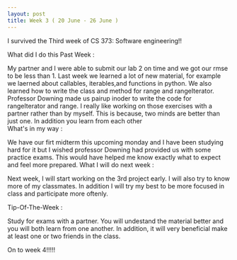 ```yaml
---
layout: post
title: Week 3 ( 20 June - 26 June )
---
```


I survived the Third week of CS 373: Software engineering!!

What did I do this Past Week :

My partner and I were able to submit our lab 2 on time and we got our rmse to be less than 1. Last week we learned a lot of new material, for example we laerned about callables, iterables,and functions in python. We also learned how to write the class and method for range and rangeIterator. Professor Downing made us pairup inoder to write the code for rangeIterator and range. I really like working on those exercises with a partner rather than by myself. This is because, two minds are better than just one. In addition you learn from each other                       
What's in my way :

We have our firt midterm this upcoming monday and I have been studying hard for it but I wished professor Downing had provided us with some practice exams. This would have helped me know exactly what to expect and feel more prepared.
What I will do next week :

Next week, I will start working on the 3rd project early. I will also try to know more of my classmates. In addition I will try my best to be more focused in class and participate more oftenly.

Tip-Of-The-Week :

Study for exams with a partner. You will undestand the material better and you will both learn from one another. In addition, it will very beneficial make at least one or two friends in the class.

On to week 4!!!!!
